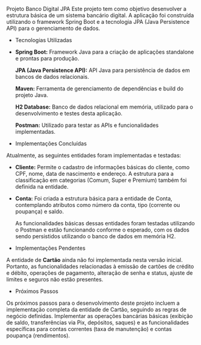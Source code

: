 Projeto Banco Digital JPA
Este projeto tem como objetivo desenvolver a estrutura básica de um sistema bancário digital. 
A aplicação foi construída utilizando o framework Spring Boot e a tecnologia JPA (Java Persistence API) para o gerenciamento de dados.

* Tecnologias Utilizadas
* 
  **Spring Boot:** Framework Java para a criação de aplicações standalone e prontas para produção.
  
  **JPA (Java Persistence API):** API Java para persistência de dados em bancos de dados relacionais.
  
  **Maven:** Ferramenta de gerenciamento de dependências e build do projeto Java.
  
  **H2 Database:** Banco de dados relacional em memória, utilizado para o desenvolvimento e testes desta aplicação.
  
  **Postman:** Utilizado para testar as APIs e funcionalidades implementadas.

* Implementações Concluídas

Atualmente, as seguintes entidades foram implementadas e testadas:

* **Cliente:** Permite o cadastro de informações básicas do cliente, como CPF, nome, data de nascimento e endereço. A estrutura para a classificação em categorias (Comum, Super e Premium) também foi definida na entidade.
* **Conta:** Foi criada a estrutura básica para a entidade de Conta, contemplando atributos como número da conta, tipo (corrente ou poupança) e saldo.

  As funcionalidades básicas dessas entidades foram testadas utilizando o Postman e estão funcionando conforme o esperado, com os dados sendo persistidos utilizando o banco de dados em memória H2.

* Implementações Pendentes

A entidade de **Cartão** ainda não foi implementada nesta versão inicial. 
Portanto, as funcionalidades relacionadas à emissão de cartões de crédito e débito, operações de pagamento, alteração de senha e status, ajuste de limites e seguros não estão presentes.

* Próximos Passos

Os próximos passos para o desenvolvimento deste projeto incluem a implementação completa da entidade de Cartão, seguindo as regras de negócio definidas. 
Implementar as operações bancárias básicas (exibição de saldo, transferências via Pix, depósitos, saques) e as funcionalidades específicas para contas correntes (taxa de manutenção) e contas poupança (rendimentos).
